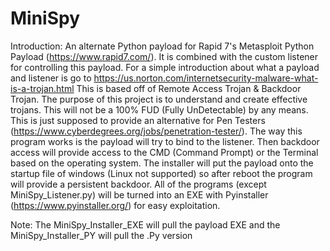 # MiniSpy
Introduction:
An alternate Python payload for Rapid 7's Metasploit Python Payload (https://www.rapid7.com/).
It is combined with the custom listener for controlling this payload.
For a simple introduction about what a payload and listener is go to
https://us.norton.com/internetsecurity-malware-what-is-a-trojan.html
This is based off of Remote Access Trojan & Backdoor Trojan.
The purpose of this project is to understand and create effective trojans.
This will not be a 100% FUD (Fully UnDetectable) by any means.
This is just supposed to provide an alternative for Pen Testers
(https://www.cyberdegrees.org/jobs/penetration-tester/). The way this program works is
the payload will try to bind to the listener. Then backdoor access will provide access to the
CMD (Command Prompt) or the Terminal based on the operating system. The installer will
put the payload onto the startup file of windows (Linux not supported) so after reboot
the program will provide a persistent backdoor. All of the programs (except MiniSpy_Listener.py)
will be turned into an EXE with Pyinstaller (https://www.pyinstaller.org/) for easy exploitation.

Note: The MiniSpy_Installer_EXE will pull the payload EXE and the MiniSpy_Installer_PY
will pull the .Py version
